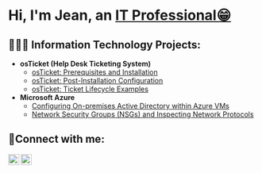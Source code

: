 <h1>Hi, I'm Jean, an <a href="https://linkedin.com/in/jeannoel0716">IT Professional😁</a></h1>

<h2>👨🏾‍💻 Information Technology Projects:</h2>

- <b>osTicket (Help Desk Ticketing System)</b>
  - [osTicket: Prerequisites and Installation](https://github.com/JeanNoel98/OS-Ticket-installation)
  - [osTicket: Post-Installation Configuration](https://github.com/JeanNoel98/osTicket-Post-Installation-Configuration)
  - [osTicket: Ticket Lifecycle Examples](https://github.com/JeanNoel98/osTicket-Ticket-Lifecycle)
- <b>Microsoft Azure</b>
  - [Configuring On-premises Active Directory within Azure VMs](https://github.com/joshmadakorcc/configure-ad)
  - [Network Security Groups (NSGs) and Inspecting Network Protocols](https://github.com/joshmadakorcc/azure-network-protocols)

<h2>🤳Connect with me:</h2>

[<img align="left" alt="Jean | LinkedIn" width="22px" src="https://cdn.jsdelivr.net/npm/simple-icons@v3/icons/linkedin.svg" />][linkedin]
[<img align="left" alt="Jean | Instagram" width="22px" src="https://cdn.jsdelivr.net/npm/simple-icons@v3/icons/instagram.svg" />][instagram]

[instagram]: https://www.instagram.com/official.noxl
[linkedin]: https://linkedin.com/in/jeannoel0716
